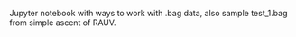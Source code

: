 Jupyter notebook with ways to work with .bag data, also sample test_1.bag from simple ascent of RAUV.
